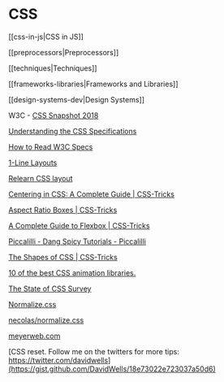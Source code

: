 # CSS

[[css-in-js|CSS in JS]]

[[preprocessors|Preprocessors]]

[[techniques|Techniques]]

[[frameworks-libraries|Frameworks and Libraries]]

[[design-systems-dev|Design Systems]]

W3C - [CSS Snapshot 2018](https://www.w3.org/TR/css-2018/)

[Understanding the CSS Specifications](https://www.w3.org/Style/CSS/read.en.html)

[How to Read W3C Specs](https://alistapart.com/article/readspec/)

[1-Line Layouts](http://1linelayouts.glitch.me/)

[Relearn CSS layout](https://every-layout.dev/)

[Centering in CSS: A Complete Guide | CSS-Tricks](https://css-tricks.com/centering-css-complete-guide/)

[Aspect Ratio Boxes | CSS-Tricks](https://css-tricks.com/aspect-ratio-boxes/)

[A Complete Guide to Flexbox | CSS-Tricks](https://css-tricks.com/snippets/css/a-guide-to-flexbox/)

[Piccalilli - Dang Spicy Tutorials - Piccalilli](http://piccalil.li/)

[The Shapes of CSS | CSS-Tricks](https://css-tricks.com/the-shapes-of-css/)

[10 of the best CSS animation libraries.](https://dev.to/weeb/10-of-the-best-css-animation-libraries-31d7)

[The State of CSS Survey](https://stateofcss.com/)

[Normalize.css](https://necolas.github.io/normalize.css/)

[necolas/normalize.css](https://github.com/necolas/normalize.css/blob/master/normalize.css)

[meyerweb.com](https://meyerweb.com/eric/tools/css/reset/)

[CSS reset. Follow me on the twitters for more tips: https://twitter.com/davidwells](https://gist.github.com/DavidWells/18e73022e723037a50d6)
